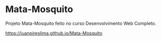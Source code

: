 # Mata-Mosquito
Projeto Mata-Mosquito feito no curso Desenvolvimento Web Completo.

https://juanpireslima.github.io/Mata-Mosquito
